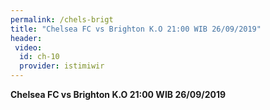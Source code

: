 ```yaml
---
permalink: /chels-brigt
title: "Chelsea FC vs Brighton K.O 21:00 WIB 26/09/2019"
header:
 video:
  id: ch-10
  provider: istimiwir
---
```

**Chelsea FC vs Brighton K.O 21:00 WIB 26/09/2019**
